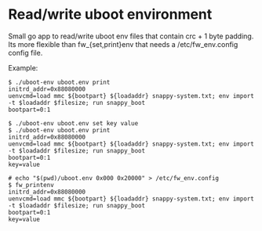 # Read/write uboot environment

Small go app to read/write uboot env files that contain crc + 1 byte
padding. Its more flexible than fw_{set,print}env that needs a
/etc/fw_env.config config file.


Example:
```
$ ./uboot-env uboot.env print
initrd_addr=0x88080000
uenvcmd=load mmc ${bootpart} ${loadaddr} snappy-system.txt; env import -t $loadaddr $filesize; run snappy_boot
bootpart=0:1

$ ./uboot-env uboot.env set key value
$ ./uboot-env uboot.env print
initrd_addr=0x88080000
uenvcmd=load mmc ${bootpart} ${loadaddr} snappy-system.txt; env import -t $loadaddr $filesize; run snappy_boot
bootpart=0:1
key=value

# echo "$(pwd)/uboot.env 0x000 0x20000" > /etc/fw_env.config
$ fw_printenv
initrd_addr=0x88080000
uenvcmd=load mmc ${bootpart} ${loadaddr} snappy-system.txt; env import -t $loadaddr $filesize; run snappy_boot
bootpart=0:1
key=value
```